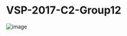 # VSP-2017-C2-Group12

![image](https://user-images.githubusercontent.com/26604402/42266258-7befeb32-7fa8-11e8-8f03-94ab921c73f5.png)
